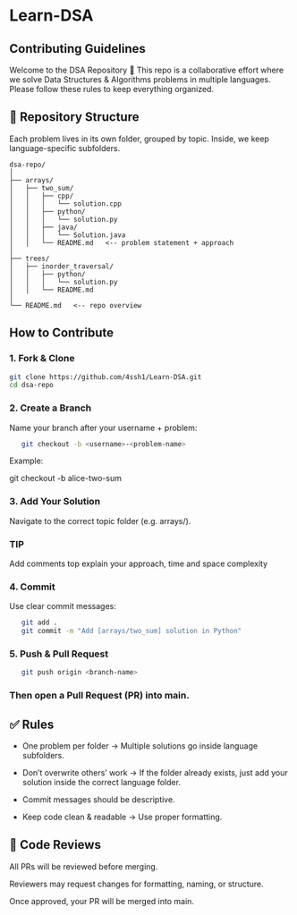 # Learn-DSA

## Contributing Guidelines

Welcome to the DSA Repository 🎉
This repo is a collaborative effort where we solve Data Structures & Algorithms problems in multiple languages. Please follow these rules to keep everything organized.

## 📂 Repository Structure

Each problem lives in its own folder, grouped by topic. Inside, we keep language-specific subfolders.

```
dsa-repo/
│
├── arrays/
│   ├── two_sum/
│   │   ├── cpp/
│   │   │   └── solution.cpp
│   │   ├── python/
│   │   │   └── solution.py
│   │   ├── java/
│   │   │   └── Solution.java
│   │   └── README.md   <-- problem statement + approach
│
├── trees/
│   ├── inorder_traversal/
│   │   ├── python/
│   │   │   └── solution.py
│   │   └── README.md
│
└── README.md   <-- repo overview

```

## How to Contribute
### 1. Fork & Clone

   ```bash
   git clone https://github.com/4ssh1/Learn-DSA.git
   cd dsa-repo
   ```


### 2. Create a Branch

Name your branch after your username + problem:

```bash
   git checkout -b <username>-<problem-name>
```
Example:

git checkout -b alice-two-sum



### 3. Add Your Solution

Navigate to the correct topic folder (e.g. arrays/).

### TIP

Add comments top explain your approach, time and space complexity


### 4. Commit

Use clear commit messages:

```bash
   git add .
   git commit -m "Add [arrays/two_sum] solution in Python"

```


### 5. Push & Pull Request

```bash
   git push origin <branch-name>

```

### Then open a Pull Request (PR) into main.


## ✅ Rules

- One problem per folder → Multiple solutions go inside language subfolders.

- Don’t overwrite others’ work → If the folder already exists, just add your solution inside the correct language folder.

- Commit messages should be descriptive.

- Keep code clean & readable → Use proper formatting.


## 👥 Code Reviews

All PRs will be reviewed before merging.

Reviewers may request changes for formatting, naming, or structure.

Once approved, your PR will be merged into main.
